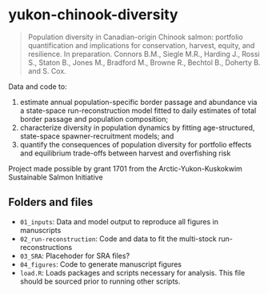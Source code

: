 # yukon-chinook-diversity
> Population diversity in Canadian-origin Chinook salmon: portfolio quantification and implications for conservation, harvest, equity, and resilience. In preparation. Connors B.M., Siegle M.R., Harding J., Rossi S., Staton B., Jones M., Bradford M., Browne R., Bechtol B., Doherty B. and S. Cox.

Data and code to:
1. estimate annual population-specific border passage and abundance via a state-space run-reconstruction model fitted to daily estimates of total border passage and population composition; 
2. characterize diversity in population dynamics by fitting age-structured, state-space spawner-recruitment models; and 
3. quantify the consequences of population diversity for portfolio effects and equilibrium trade-offs between harvest and overfishing risk

Project made possible by grant 1701 from the Arctic-Yukon-Kuskokwim Sustainable Salmon Initiative

## Folders and files
- `01_inputs`: Data and model output to reproduce all figures in manuscripts
- `02_run-reconstruction`: Code and data to fit the multi-stock run-reconstructions
- `03_SRA`: Placehoder for SRA files? 
- `04_figures`: Code to generate manuscript figures 
- `load.R`: Loads packages and scripts necessary for analysis. This file should be sourced prior to running other scripts.

